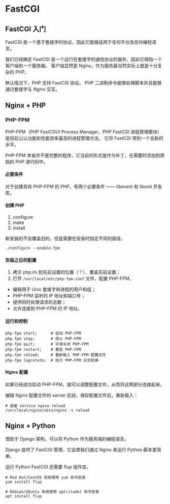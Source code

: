# FastCGI

## FastCGI 入门
FastCGI 是一个基于套接字的协议，因此它能够适用于任何平台及任何编程语言。

我们已经确定 FastCGI 是一个运行在套接字的通信协议的服务，因此它暗指一个客户端和一个服务器。
客户端显然是 Nginx，作为服务器当然实际上就是十分复杂的 PHP。

默认情况下，PHP 支持 FastCGI 协议。
PHP 二进制命令能够处理脚本并且能够通过套接字与 Nginx 交互。

## Nginx + PHP

### PHP-FPM
PHP-FPM（PHP FastCGUI Process Manager，PHP FastCGI 进程管理模块）是目前公认功能和性能效率最高的进程管理方法，
它将 FastCGI 带到一个全新的水平。

PHP-FPM 本省并不是完整的程序，它当前的形式是作为补丁，在需要时添加到原始的 PHP 源代码中。

#### 必要条件
对于创建具有 PHP-FPM 的 PHP，有两个必要条件 —— libevent 和 libxml 开发库。

#### 创建 PHP

1. configure  
2. make  
3. install  

新安装的不会覆盖旧的，但是需要在安装时指定不同的路径。

```shell
./configure --enable-fpm
```

#### 安装之后的配置
1. 拷贝 php.ini 到先前设置的位置（？），覆盖先前设置；  
2. 打开 `/usr/local/etc/php-fpm.conf` 文件，配置 PHP-FPM。  

- 编辑用于 Unix 套接字和进程的用户和组；  
- PHP-FPM 监听的 IP 地址和端口号；  
- 提供同时处理请求的总数；  
- 允许连接到 PHP-FPM 的 IP 地址。  

#### 运行和控制

```shell
php-fpm start;      # 启动 PHP-FPM
php-fpm stop;       # 停止 PHP-FPM
php-fpm quit;       # 平滑关闭 PHP-FPM
php-fpm restart;    # 重启 PHP-FPM
php-fpm reload;     # 重新载入 PHP-FPM 配置文件
php-fpm logrotate;  # 执行 PHP-FPM 日志轮换
```

#### Nginx 配置
如果已经成功启动 PHP-FPM，就可以调整配置文件，从而将这两部分连接起来。

编辑 Nginx 配置文件的 server 区段，保存配置文件后，重新载入：

```shell
# 或者 service nginx reload
/usr/local/nginx/sbin/nginx -s reload
```

## Nginx + Python
借助于 Django 架构，可以将 Python 作为服务端的编程语言。

Django 提供了 FastCGI 管理，它会使我们通过 Nginx 来运行 Python 脚本更简单。

运行 Python FastCGI 还需要 flup 组件库。

```shell
# Red Hat/CentOS 系统使用 yum 命令安装
yum install flup

# Debian/Ubuntu 系统使用 apt(itude) 命令安装
apt install flup
```


